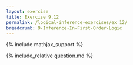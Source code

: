 ```yaml
---
layout: exercise
title: Exercise 9.12
permalink: /logical-inference-exercises/ex_12/
breadcrumb: 9-Inference-In-First-Order-Logic
---
```


{% include mathjax_support %}

<div><i class="arrow-up loader" data-chapter="logical-inference-exercises" data-exercise="ex_12" data-rating="0"></i></div>
{% include_relative question.md %}
